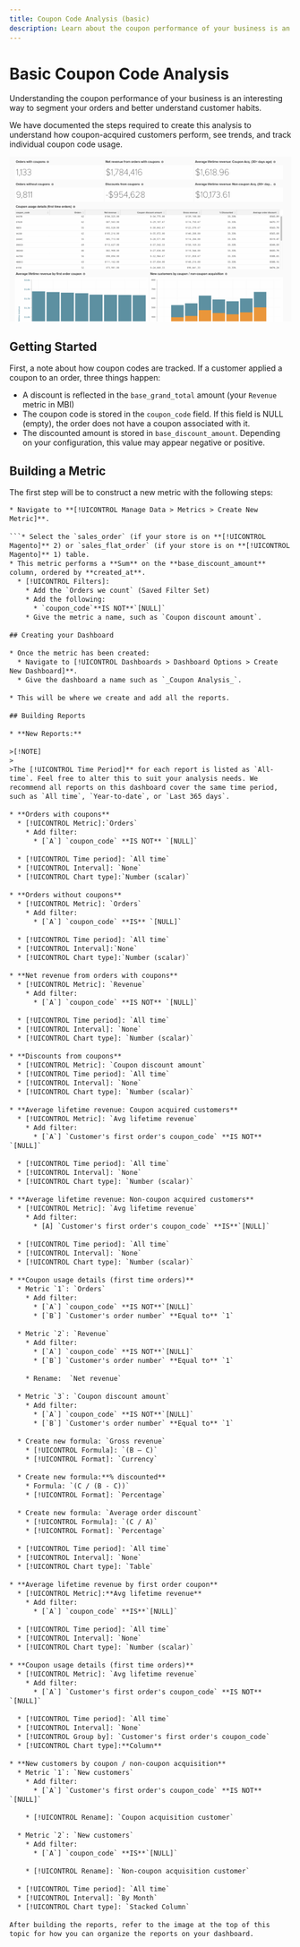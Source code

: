 ```yaml
---
title: Coupon Code Analysis (basic)
description: Learn about the coupon performance of your business is an interesting way to segment your orders and better understand customer habits. 
---
```

# Basic Coupon Code Analysis

Understanding the coupon performance of your business is an interesting way to segment your orders and better understand customer habits.

We have documented the steps required to create this analysis to understand how coupon-acquired customers perform, see trends, and track individual coupon code usage.

![](../../assets/coupon_analysis_dash_720.png)<!--{: width="807" height="471"}-->

## Getting Started

First, a note about how coupon codes are tracked. If a customer applied a coupon to an order, three things happen:

* A discount is reflected in the `base_grand_total` amount (your `Revenue` metric in MBI)
* The coupon code is stored in the `coupon_code` field. If this field is NULL (empty), the order does not have a coupon associated with it.
* The discounted amount is stored in `base_discount_amount`. Depending on your configuration, this value may appear negative or positive.

## Building a Metric

The first step will be to construct a new metric with the following steps:
```
* Navigate to **[!UICONTROL Manage Data > Metrics > Create New Metric]**.

```* Select the `sales_order` (if your store is on **[!UICONTROL Magento]** 2) or `sales_flat_order` (if your store is on **[!UICONTROL Magento]** 1) table.
* This metric performs a **Sum** on the **base_discount_amount** column, ordered by **created_at**.
  * [!UICONTROL Filters]:
    * Add the `Orders we count` (Saved Filter Set)
    * Add the following:
      * `coupon_code`**IS NOT**`[NULL]`
    * Give the metric a name, such as `Coupon discount amount`.

## Creating your Dashboard

* Once the metric has been created:
  * Navigate to [!UICONTROL Dashboards > Dashboard Options > Create New Dashboard]**.
  * Give the dashboard a name such as `_Coupon Analysis_`.

* This will be where we create and add all the reports.

## Building Reports

* **New Reports:**

>[!NOTE]
>
>The [!UICONTROL Time Period]** for each report is listed as `All-time`. Feel free to alter this to suit your analysis needs. We recommend all reports on this dashboard cover the same time period, such as `All time`, `Year-to-date`, or `Last 365 days`.

* **Orders with coupons**
  * [!UICONTROL Metric]:`Orders`
    * Add filter:
      * [`A`] `coupon_code` **IS NOT** `[NULL]`

  * [!UICONTROL Time period]: `All time`
  * [!UICONTROL Interval]: `None`
  * [!UICONTROL Chart type]:`Number (scalar)`

* **Orders without coupons**
  * [!UICONTROL Metric]: `Orders`
    * Add filter:
      * [`A`] `coupon_code` **IS** `[NULL]`

  * [!UICONTROL Time period]: `All time`
  * [!UICONTROL Interval]:`None`
  * [!UICONTROL Chart type]:`Number (scalar)`

* **Net revenue from orders with coupons**
  * [!UICONTROL Metric]: `Revenue`
    * Add filter:
      * [`A`] `coupon_code` **IS NOT** `[NULL]`

  * [!UICONTROL Time period]: `All time`
  * [!UICONTROL Interval]: `None`
  * [!UICONTROL Chart type]: `Number (scalar)`

* **Discounts from coupons**
  * [!UICONTROL Metric]: `Coupon discount amount`
  * [!UICONTROL Time period]: `All time`
  * [!UICONTROL Interval]: `None`
  * [!UICONTROL Chart type]: `Number (scalar)`

* **Average lifetime revenue: Coupon acquired customers**
  * [!UICONTROL Metric]: `Avg lifetime revenue`
    * Add filter:
      * [`A`] `Customer's first order's coupon_code` **IS NOT** `[NULL]`

  * [!UICONTROL Time period]: `All time`
  * [!UICONTROL Interval]: `None`
  * [!UICONTROL Chart type]: `Number (scalar)`

* **Average lifetime revenue: Non-coupon acquired customers**
  * [!UICONTROL Metric]: `Avg lifetime revenue`
    * Add filter:
      * [A] `Customer's first order's coupon_code` **IS**`[NULL]`

  * [!UICONTROL Time period]: `All time`
  * [!UICONTROL Interval]: `None`
  * [!UICONTROL Chart type]: `Number (scalar)`

* **Coupon usage details (first time orders)**
  * Metric `1`: `Orders`
    * Add filter:
      * [`A`] `coupon_code` **IS NOT**`[NULL]`
      * [`B`] `Customer's order number` **Equal to** `1`

  * Metric `2`: `Revenue`
    * Add filter:
      * [`A`] `coupon_code` **IS NOT**`[NULL]`
      * [`B`] `Customer's order number` **Equal to** `1`

    * Rename:  `Net revenue`

  * Metric `3`: `Coupon discount amount`
    * Add filter:
      * [`A`] `coupon_code` **IS NOT**`[NULL]`
      * [`B`] `Customer's order number` **Equal to** `1`

  * Create new formula: `Gross revenue`
    * [!UICONTROL Formula]: `(B – C)`
    * [!UICONTROL Format]: `Currency`

  * Create new formula:**% discounted**
    * Formula: `(C / (B - C))`
    * [!UICONTROL Format]: `Percentage`

  * Create new formula: `Average order discount`
    * [!UICONTROL Formula]: `(C / A)`
    * [!UICONTROL Format]: `Percentage`

  * [!UICONTROL Time period]: `All time`
  * [!UICONTROL Interval]: `None`
  * [!UICONTROL Chart type]: `Table`

* **Average lifetime revenue by first order coupon**
  * [!UICONTROL Metric]:**Avg lifetime revenue**
    * Add filter:
      * [`A`] `coupon_code` **IS**`[NULL]`

  * [!UICONTROL Time period]: `All time`
  * [!UICONTROL Interval]: `None`
  * [!UICONTROL Chart type]: `Number (scalar)`

* **Coupon usage details (first time orders)**
  * [!UICONTROL Metric]: `Avg lifetime revenue`
    * Add filter:
      * [`A`] `Customer's first order's coupon_code` **IS NOT** `[NULL]`

  * [!UICONTROL Time period]: `All time`
  * [!UICONTROL Interval]: `None`
  * [!UICONTROL Group by]: `Customer's first order's coupon_code`
  * [!UICONTROL Chart type]:**Column**

* **New customers by coupon / non-coupon acquisition**
  * Metric `1`: `New customers`
    * Add filter:
      * [`A`] `Customer's first order's coupon_code` **IS NOT** `[NULL]`

    * [!UICONTROL Rename]: `Coupon acquisition customer`

  * Metric `2`: `New customers`
    * Add filter:
      * [`A`] `coupon_code` **IS**`[NULL]`

    * [!UICONTROL Rename]: `Non-coupon acquisition customer`

  * [!UICONTROL Time period]: `All time`
  * [!UICONTROL Interval]: `By Month`
  * [!UICONTROL Chart type]: `Stacked Column`

After building the reports, refer to the image at the top of this topic for how you can organize the reports on your dashboard.
